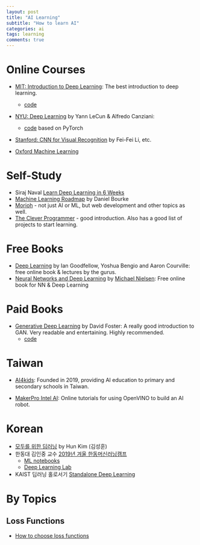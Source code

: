 ```yaml
---
layout: post
title: "AI Learning"
subtitle: "How to learn AI"
categories: ai
tags: learning
comments: true
---
```

# Online Courses
* [MIT: Introduction to Deep Learning](http://introtodeeplearning.com/):
 The best introduction to deep learning.
  * [code](https://github.com/aamini/introtodeeplearning/)

* [NYU: Deep Learning](http://bit.ly/pDL-home) by Yann LeCun & Alfredo Canziani:
  * [code](https://github.com/Atcold/pytorch-Deep-Learning) based on PyTorch  

* [Stanford: CNN for Visual Recognition](http://cs231n.stanford.edu/) by Fei-Fei Li, etc.

* [Oxford Machine Learning](https://www.cs.ox.ac.uk/people/nando.defreitas/machinelearning/)

# Self-Study
* Siraj Naval [Learn Deep Learning in 6 Weeks](https://github.com/llSourcell/Learn_Deep_Learning_in_6_Weeks)
* [Machine Learning Roadmap](https://whimsical.com/machine-learning-roadmap-2020-CA7f3ykvXpnJ9Az32vYXva) by Daniel Bourke
* [Morioh](https://morioh.com/explore?next=%2F) - not just AI or ML, but web development and other topics as well.
* [The Clever Programmer](https://thecleverprogrammer.com/2020/09/24/machine-learning-course/) - good introduction.
 Also has a good list of projects to start learning. 

# Free Books
* [Deep Learning](https://www.deeplearningbook.org/) by Ian Goodfellow, Yoshua Bengio and Aaron Courville:
 free online book & lectures by the gurus.
* [Neural Networks and Deep Learning](http://neuralnetworksanddeeplearning.com/) by
[Michael Nielsen](https://michaelnielsen.org/):
 Free online book for NN & Deep Learning

# Paid Books
* [Generative Deep Learning](https://www.amazon.com/Generative-Deep-Learning-Teaching-Machines/dp/1492041947/ref=sr_1_1) 
by David Foster: A really good introduction to GAN. Very readable and entertaining. Highly recommended.
  * [code](https://github.com/davidADSP/GDL_code)
  
# Taiwan
* [AI4kids](https://edge.aif.tw/ai_education_for_next_generation/):
Founded in 2019, providing AI education to primary and secondary schools in Taiwan.

* [MakerPro Intel AI](https://makerpro.cc/learning/):
 Online tutorials for using OpenVINO to build an AI robot.

# Korean
* [모두를 위한 딥러닝](http://hunkim.github.io/ml/) by Hun Kim (김성훈) 
* 한동대 김인중 교수 [2019년 겨울 한동머신러닝캠프](https://github.com/callee2006/2019-Winter-HGU-Machine-Learing-Camp)
  * [ML notebooks](https://github.com/callee2006/MachineLearning)
  * [Deep Learning Lab](https://hgudllab.github.io/)
* KAIST 딥러닝 홀로서기 [Standalone Deep Learning](https://github.com/heartcored98/Standalone-DeepLearning)

# By Topics

## Loss Functions
* [How to choose loss functions](https://machinelearningmastery.com/how-to-choose-loss-functions-when-training-deep-learning-neural-networks/?fbclid=IwAR0uNnaF0j9wE8H0cG6mLm7_Bdjfd00lrSpQSnC-RtgmGFsKUhRwfHmeGVc)